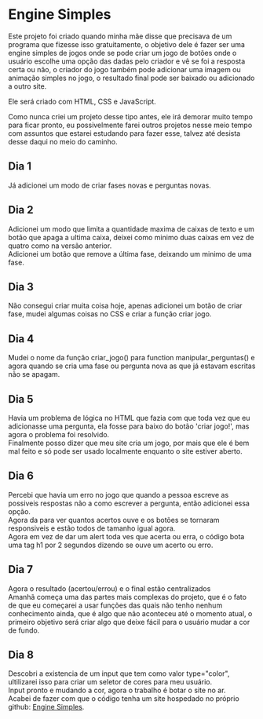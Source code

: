 # Engine Simples

Este projeto foi criado quando minha mãe disse que precisava de um 
programa que fizesse isso gratuitamente, o objetivo dele é fazer ser
uma engine simples de jogos onde se pode criar um jogo de botões onde
o usuário escolhe uma opção das dadas pelo criador e vê se foi a resposta certa
ou não, o criador do jogo também pode adicionar uma imagem ou animação
simples no jogo, o resultado final pode ser baixado ou adicionado a outro
site.

Ele será criado com HTML, CSS e JavaScript.

Como nunca criei um projeto desse tipo antes, ele irá demorar muito tempo
para ficar pronto, eu possivelmente farei outros projetos nesse meio tempo
com assuntos que estarei estudando para fazer esse, talvez até desista desse daqui
no meio do caminho.

## Dia 1
Já adicionei um modo de criar fases novas e perguntas novas.

## Dia 2
Adicionei um modo que limita a quantidade maxima de caixas de texto e um botão que apaga
a ultima caixa, deixei como minimo duas caixas em vez de quatro como na versão anterior.<br>
Adicionei um botão que remove a última fase, deixando um minimo de uma fase.

## Dia 3
Não consegui criar muita coisa hoje, apenas adicionei um botão de criar fase, mudei algumas
coisas no CSS e criar a função criar jogo.

## Dia 4
Mudei o nome da função criar_jogo() para function manipular_perguntas() e agora quando se
cria uma fase ou pergunta nova as que já estavam escritas não se apagam.

## Dia 5
Havia um problema de lógica no HTML que fazia com que toda vez que eu adicionasse uma 
pergunta, ela fosse para baixo do botão 'criar jogo!', mas agora o problema foi resolvido.<br>
Finalmente posso dizer que meu site cria um jogo, por mais que ele é bem mal feito e só pode
ser usado localmente enquanto o site estiver aberto.

## Dia 6
Percebi que havia um erro no jogo que quando a pessoa escreve as possiveis respostas não a 
como escrever a pergunta, então adicionei essa opção.<br>
Agora da para ver quantos acertos ouve e os botões se tornaram responsiveis e estão todos de tamanho
igual agora.<br>
Agora em vez de dar um alert toda ves que acerta ou erra, o código bota uma tag h1 por 2 segundos
dizendo se ouve um acerto ou erro.

## Dia 7
Agora o resultado (acertou/errou) e o final estão centralizados<br>
Amanhã começa uma das partes mais complexas do projeto, que é o fato de que eu começarei a usar funções 
das quais não tenho nenhum conhecimento ainda, que é algo que não aconteceu até o momento atual, o primeiro 
objetivo será criar algo que deixe fácil para o usuário mudar a cor de fundo.

## Dia 8
Descobri a existencia de um input que tem como valor type="color", ultilizarei isso para criar um seletor de 
cores para meu usuário.
<br>Input pronto e mudando a cor, agora o trabalho é botar o site no ar.
<br>Acabei de fazer com que o código tenha um site hospedado no próprio github: [Engine Simples](https://schlemuel.github.io/engine_simples/Home.html).
